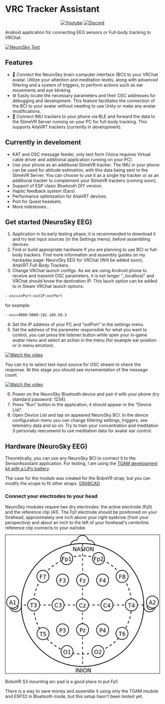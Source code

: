 


# VRC Tracker Assistant
<p align="center">
   <a href="https://www.youtube.com/@norobe"><img alt="Youtube" src="https://img.shields.io/badge/YouTube-%23FF0000.svg?style=for-the-badge&logo=YouTube&logoColor=white"></a>
<a href="https://discord.gg/VWFDmSh4"><img alt="Discord" src="https://img.shields.io/badge/Discord-%235865F2.svg?style=for-the-badge&logo=discord&logoColor=white"></a>
  
Android application for connecting EEG sensors or Full-body tracking to VRChat.

[![NeuroSky Test](https://img.youtube.com/vi/0L9tE0ZVeks/maxresdefault.jpg)](https://www.youtube.com/watch?v=0L9tE0ZVeks)

## Features
- :brain: Connect the NeuroSky brain-computer interface (BCI) to your VRChat avatar. Utilize your attention and meditation levels, along with advanced filtering and a system of triggers, to perform actions such as ear movements and eye blinking.
- :gear: Easily locate the necessary parameters and their OSC addresses for debugging and development. This feature facilitates the connection of the BCI to your avatar without needing to use Unity or make any avatar modifications.
- :man_dancing: Connect IMU trackers to your phone via BLE and forward the data to the SlimeVR Server running on your PC for full-body tracking. This supports AitaVRT trackers (currently in development).
  

## Currently in develoment
- KAT and OSC message feeder, only text form (Voice requires Virtual cable driver and additional application running on your PC).
- Use your phone as an additional SlimeVR tracker. The IMU in your phone can be used for attitude estimation, with this data being sent to the SlimeVR Server. You can choose to use it as a single hip tracker or as an additional tracker to complement your SlimeVR trackers (coming soon).
- Support of ESP clasic Bluetooth DIY version.
- Haptic feedback system (Ears).
- Performance optimization for AitaVRT devices.
- Port for Quest headsets.
- More milestones...


## Get started (NeuroSky EEG)
1. Application in its early testing phase, it is recommended to download it and try test input sources (in the Settings menu), before assembling devices.
2. Find or build appropriate hardware if you are planning to use BCI or full-body trackers. Find more information and assembly guides on my hackaday page: NeuroSky EEG for VRChat (Will be added soon), AitaVRT Full-Body Trackers.
3. Change VRChat launch configs. As we are using Android phone to receive and transmit OSC parameters, it is not longer “_localhost” and VRChat should know the destination IP. This lauch option can be added to in Steam VRChat launch options:

```bash
--osc=inPort:outIP:outPort
```

for example:
```bash
--osc=9000:9000:192.168.50.3
```

4. Set the IP address of your PC and “outPort” in the settings menu.
5. Set the address of the parameter responsible for what you want to control, you can press the listener button while open your in-game avatar menu and select an action in the menu (for example ear position or in menu emotion).

[![Watch the video](https://img.youtube.com/vi/Y77GcWnNwu0/maxresdefault.jpg)](https://www.youtube.com/watch?v=Y77GcWnNwu0)

You can try to select test input source for OSC stream to check the response. At this stage you should see incrementation of the message count.

[![Watch the video](https://img.youtube.com/vi/VXL8nJ8EH90/maxresdefault.jpg)](https://www.youtube.com/watch?v=VXL8nJ8EH90)

6. Power on the NeuroSky Bluetooth device and pair it with your phone (try standard password: 1234).
7. Press “Run” button in the application, it should appear in the “Device List”.
8. Open Device List and tap on appeared NeuroSky BCI. In the device configuration menu you can change filtering settings, triggers, see telemetry data and so on. Try to train your concentration and meditation (I personaly reecomend to use meditation data for avatar ear control.


## Hardware (NeuroSky EEG)
Theoretically, you can use any NeuroSky BCI to connect it to the SensorAssistant application. For testing, I am using the [TGAM development kit with a LiPo battery](https://www.aliexpress.com/item/1005003264615528.html?spm=a2g0o.productlist.main.13.279f25h725h7ge&algo_pvid=9fcc7c6a-c934-4aaf-b15e-811fb3fb25e6&algo_exp_id=9fcc7c6a-c934-4aaf-b15e-811fb3fb25e6-6&pdp_npi=4%40dis%21EUR%21149.72%2182.35%21%21%21161.91%2189.05%21%40211b441e17251880075954093e5d8a%2112000024946486676%21sea%21EE%210%21ABX&curPageLogUid=n5pUGUBUVrRN&utparam-url=scene%3Asearch%7Cquery_from%3A).

The case for the module was created for the BoboVR strap, but you can modify the scope to fit other straps. [GRABCAD](https://grabcad.com/library/neurosky-tgam-module-case-for-bobo-vr-strap-1)

### Connect your electrodes to your head
NeuroSky modules require two dry electrodes: the active electrode (Fp1) and the reference clip (A1). The Fp1 electrode should be positioned on your forehead, approximately one inch above your right eyebrow (from your perspective) and about an inch to the left of your forehead's centerline.
reference clip connects to your earlobe.

![Brain Sensor Map](https://raw.githubusercontent.com/Neboron/SensorAssistantAndroid/main/demo_media/BrainSensorMap.jpg)

BoboVR S3 mounting arc pad is a good place to put Fp1.

There is a way to save money and assemble it using only the TGAM module and ESP32 in Bluetooth mode, but this setup hasn't been tested yet.



